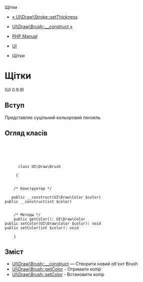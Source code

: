 Щітки

-   [« UI\\Draw\\Stroke::setThickness](ui-draw-stroke.setthickness.html)
    
-   [UI\\Draw\\Brush::\_\_construct »](ui-draw-brush.construct.html)
    
-   [PHP Manual](index.html)
    
-   [UI](book.ui.html)
    
-   Щітки
    

# Щітки

(UI 0.9.9)

## Вступ

Представляє суцільний кольоровий пензель

## Огляд класів

```classsynopsis



    
     
      class UI\Draw\Brush
     
     {


    /* Конструктор */
    
   public __construct(UI\Draw\Color $color)
public __construct(int $color)


    /* Методы */
    public getColor(): UI\Draw\Color
public setColor(UI\Draw\Color $color): void
public setColor(int $color): void

    }
```

## Зміст

-   [UI\\Draw\\Brush::\_\_construct](ui-draw-brush.construct.html) — Створити новий об'єкт Brush
-   [UI\\Draw\\Brush::getColor](ui-draw-brush.getcolor.html) - Отримати колір
-   [UI\\Draw\\Brush::setColor](ui-draw-brush.setcolor.html) - Встановити колір